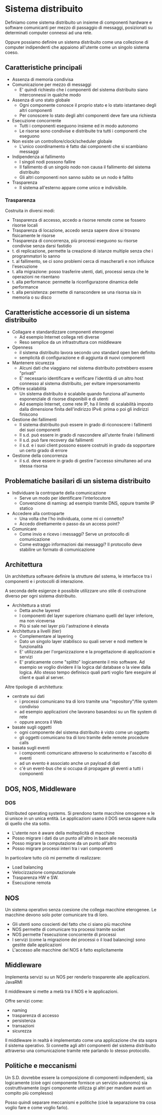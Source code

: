 # Sistema distribuito

Definiamo come sistema distribuito un insieme di componenti hardware e software comunicanti per mezzo di passaggio di messaggi, posizionati su determinati computer connessi ad una rete.

Oppure possiamo definire un sistema distribuito come una collezione di computer indipendenti che appaiono all'utente come un singolo sistema coeso.

## Caratteristiche principali

* Assenza di memoria condivisa
* Comunicazione per mezzo di messaggi
	* E' quindi richiesto che i componenti del sistema distribuito siano interconnessi in qualche modo
* Assenza di uno stato globale
	* Ogni componente conosce il proprio stato e lo stato istantaneo degli altri componenti
	* Per conoscere lo stato degli altri componenti deve fare una richiesta
* Esecuzione concorrente
	* Tutti i componenti eseguono insieme ed in modo autonomo
	* Le risorse sono condivise e distribuite tra tutti i componenti che eseguono
* Non esiste un controllore/clock/scheduler globale
	* L'unico coordinamento è fatto dai componenti che si scambiano messaggi
* Indipendenza ai fallimento
	* I singoli nodi possono fallire
	* Il fallimento di un singolo nodo non causa il fallimento del sistema distribuito
	* Gli altri componenti non sanno subito se un nodo è fallito
* Trasparenza
	* Il sistema all'esterno appare come unico e indivisibile.

### Trasparenza

Costruita in diversi modi:

* Trasparenza di accesso, accedo a risorse remote come se fossero risorse locali
* Trasparenza di locazione, accedo senza sapere dove si trovano fisicamente le risorse
* Trasparenza di concorrenza, più processi eseguono su risorse condivise senza darsi fastidio
* t. di replicazione, permette la creazione di istanze multiple senza che i programmatori lo sanno
* t. al fallimento, se ci sono problemi cerca di mascherarli e non influisce l'esecuzione
* t. alla migrazione: posso trasferire utenti, dati, processi senza che le operazioni ne risentano
* t. alla performance: permette la riconfigurazone dinamica delle performance
* t. alla persistenza: permette di nanscondere se una risorsa sia in memoria o su disco

## Caratteristiche accessorie di un sistema distribuito

* Collagare e standardizzare componenti eterogenei
	* Ad esempio Internet collega reti diverse
	* Reso semplice da un infrastruttura con middleware
* Openness
	* il sistema distribuito lavora secondo uno standard open ben definito
	* semplicità di configurazione e di aggiunta di nuovi componenti
* Mantenere sicurezza
	* Alcuni dati che viaggiano nel sistema distribuito potrebbero essere "privati"
	* E' necessario identificare e verificare l'identità di un altro host connesso al sistema distribuito, per evitare impersonamento
* Offrire scalabilità
	* Un sistema distribuito è scalabile quando funziona all'aumento esponenziale di risorse disponibili e di utenti
	* Ad esempio Internet, come rete IP, ha il limite di scalabilità imposto dalla dimensione finita dell'indirizzo IPv4: prima o poi gli indirizzi finiscono
* Gestione dei fallimenti
	* Il sistema distribuito può essere in grado di riconoscere i fallimenti dei suoi componenti
	* Il s.d. può essere in grado di nascondere all'utente finale i fallimenti
	* Il s.d. può fare recovery dai fallimenti
	* il s.d. e i suoi client possono essere costruiti in grado da sopportare un certo grado di errore
* Gestione della concorrenza
	* il s.d. deve essere in grado di gestire l'accesso simultaneo ad una stessa risorsa


## Problematiche basilari di un sistema distribuito

* Individuare la controparte della comunicazione
	* Serve un modo per identificare l'interlocutore
	* Convenzione di naming: ad esempio tramite DNS, oppure tramite IP statico
* Accedere alla controparte
	* Una volta che l'ho individuata, come mi ci connetto?
	* Accedo direttamente o passo da un access point?
* Comunicare
	* Come invio e ricevo i messaggi? Serve un protocollo di comunicazione
	* Come estraggo informazioni dai messaggi? Il protocollo deve stabilire un formato di comunicazione

## Architettura

Un architettura software definire la strutture del sstema, le interfacce tra i componenti e i protocolli di interazione.

A seconda delle esigenze è possibile utilizzare uno stile di costruzione diverso per ogni sistema distribuito.

* Architettura a strati
	* Detta anche layered
	* I componenti del layer superiore chiamano quelli del layer inferiore, ma non viceversa
	* Più si sale nei layer più l'astrazione è elevata
* Architettura a livelli (tier)
	* Complementare al layering
	* Dato un singolo layer stabilisco su quali server e nodi mettere le funzionalità
	* E' utilizzata per l'organizzazione e la progettazione di applicazioni e servizi
	* E' praticamente come "splitto" logicamente il mio software. Ad esempio se voglio dividere il la logica dal database o la view dalla logica. Allo stesso tempo definisco quali parti voglio fare eseguire al client e quali al server.

Altre tipologie di architettura: 

* centrate sui dati
	* i processi comunicano tra di loro tramite una "repository"/file system condiviso
	* ad esempio applicazioni che lavorano basandosi su un file system di rete
	* oppure ancora il Web
* basate sugli oggetti 
	* ogni componente del sistema distribuito è visto come un oggetto
	* gli oggetti comunicano tra di loro tramite delle remote procedure calls
* basata sugli eventi
	* i componenti comunicano attraverso lo scaturimento e l'ascolto di eventi
	* ad un evento è associato anche un payload di dati
	* c'è un event-bus che si occupa di propagare gli eventi a tutti i componenti

## DOS, NOS, Middleware

### DOS

Distributed operating systems. Si prendono tante macchine omogenee e le si unisce in un unica entità. Le applicazioni usano il DOS senza sapere nulla di quello che sta sotto.

* L'utente non è aware della molteplicità di macchine
* Posso migrare i dati da un punto all'altro in base alle necessità
* Posso migrare la computazione da un punto all'altro
* Posso migrare processi interi tra i vari componenti

In particolare tutto ciò mi permette di realizzare:

* Load balancing
* Velocizzazione computazionale
* Trasparenza HW e SW.
* Esecuzione remota

## NOS

Un sistema operativo senza coesione che collega macchine eterogenee. Le macchine devono solo poter comunicare tra di loro. 

* Gli utenti sono coscienti del fatto che ci siano più macchine
* NOS permette di comunicare tra processi tramite socket
* NOS permette l'esecuzione concorrente di processi
* I servizi (come la migrazione dei processi o il load balancing) sono gestite dalle applicazioni
* L'accesso alle macchine del NOS è fatto esplicitamente

## Middleware

Implementa servizi su un NOS per renderlo trasparente alle applicazioni. JavaRMI

Il middleware si mette a metà tra il NOS e le applicazioni.

Offre servizi come:

* naming
* trasparenza di accesso
* persistenza
* transazioni
* sicurezza

Il middleware in realtà è implementato come una applicazione che sta sopra il sistema operativo. Si connette agli altri componenti del sistema distribuito attraverso una comunicazione tramite rete parlando lo stesso protocollo.

## Politiche e meccanismi

Un S.D. dovrebbe essere la composizione di componenti indipendenti, sia logicamente (cioè ogni componente fornisce un servizio autonomo) sia costruttivamente (ogni componente utilizza gi altri per mandare avanti un compito più complesso)

Posso quindi separare meccanismi e politiche (cioè la separazione tra cosa voglio fare e come voglio farlo). 
